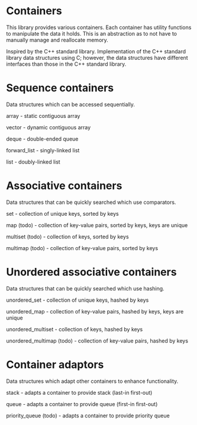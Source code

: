 # Containers
This library provides various containers. Each container has utility functions to manipulate the data it holds. This is an abstraction as to not have to manually manage and reallocate memory. 

Inspired by the C++ standard library. Implementation of the C++ standard library data structures using C; however, the data structures have different interfaces than those in the C++ standard library.

# Sequence containers
Data structures which can be accessed sequentially.
<p> array - static contiguous array
<p> vector - dynamic contiguous array
<p> deque - double-ended queue
<p> forward_list - singly-linked list
<p> list - doubly-linked list

# Associative containers
Data structures that can be quickly searched which use comparators.
<p> set - collection of unique keys, sorted by keys
<p> map (todo) - collection of key-value pairs, sorted by keys, keys are unique
<p> multiset (todo) - collection of keys, sorted by keys
<p> multimap (todo) - collection of key-value pairs, sorted by keys

# Unordered associative containers
Data structures that can be quickly searched which use hashing.
<p> unordered_set - collection of unique keys, hashed by keys
<p> unordered_map - collection of key-value pairs, hashed by keys, keys are unique
<p> unordered_multiset - collection of keys, hashed by keys
<p> unordered_multimap (todo) - collection of key-value pairs, hashed by keys

# Container adaptors
Data structures which adapt other containers to enhance functionality.
<p> stack - adapts a container to provide stack (last-in first-out)
<p> queue - adapts a container to provide queue (first-in first-out)
<p> priority_queue (todo) - adapts a container to provide priority queue
